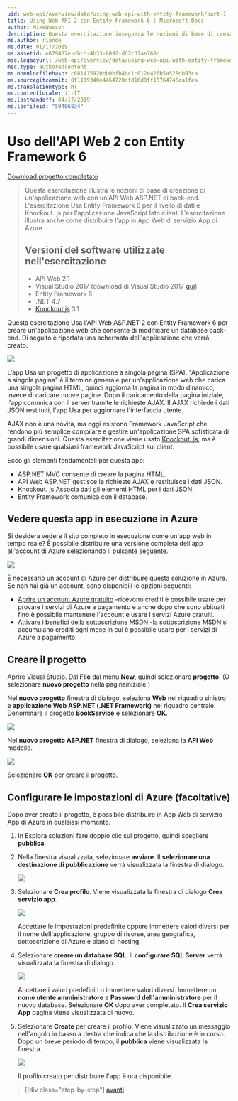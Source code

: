 ```yaml
---
uid: web-api/overview/data/using-web-api-with-entity-framework/part-1
title: Using Web API 2 con Entity Framework 6 | Microsoft Docs
author: MikeWasson
description: Questa esercitazione insegnerà le nozioni di base di creazione di un'applicazione web con un'API Web ASP.NET di back-end. L'esercitazione Usa Entity Framework 6 per il layout dei dati...
ms.author: riande
ms.date: 01/17/2019
ms.assetid: e879487e-dbcd-4b33-b092-d67c37ae768c
msc.legacyurl: /web-api/overview/data/using-web-api-with-entity-framework/part-1
msc.type: authoredcontent
ms.openlocfilehash: c681415920bb0bfb4bc1c012e42fb5a528db93ca
ms.sourcegitcommit: 0f1119340e4464720cfd16d0ff15764746ea1fea
ms.translationtype: MT
ms.contentlocale: it-IT
ms.lasthandoff: 04/17/2019
ms.locfileid: "59406834"
---
```

# <a name="using-web-api-2-with-entity-framework-6"></a>Uso dell'API Web 2 con Entity Framework 6


[Download progetto completato](https://github.com/MikeWasson/BookService)

> Questa esercitazione illustra le nozioni di base di creazione di un'applicazione web con un'API Web ASP.NET di back-end. L'esercitazione Usa Entity Framework 6 per il livello di dati e Knockout. js per l'applicazione JavaScript lato client. L'esercitazione illustra anche come distribuire l'app in App Web di servizio App di Azure.
>
> ## <a name="software-versions-used-in-the-tutorial"></a>Versioni del software utilizzate nell'esercitazione
>
> - API Web 2.1
> - Visual Studio 2017 (download di Visual Studio 2017 [qui](https://visualstudio.microsoft.com/downloads/?utm_medium=microsoft&utm_source=docs.microsoft.com&utm_campaign=button+cta&utm_content=download+vs2017))
> - Entity Framework 6
> - .NET 4.7
> - [Knockout.js](http://knockoutjs.com/) 3.1

Questa esercitazione Usa l'API Web ASP.NET 2 con Entity Framework 6 per creare un'applicazione web che consente di modificare un database back-end. Di seguito è riportata una schermata dell'applicazione che verrà creato.

[![](part-1/_static/image2.png)](part-1/_static/image1.png)

L'app Usa un progetto di applicazione a singola pagina (SPA). "Applicazione a singola pagina" è il termine generale per un'applicazione web che carica una singola pagina HTML, quindi aggiorna la pagina in modo dinamico, invece di caricare nuove pagine. Dopo il caricamento della pagina iniziale, l'app comunica con il server tramite le richieste AJAX. Il AJAX richiede i dati JSON restituiti, l'app Usa per aggiornare l'interfaccia utente.

AJAX non è una novità, ma oggi esistono Framework JavaScript che rendono più semplice compilare e gestire un'applicazione SPA sofisticata di grandi dimensioni. Questa esercitazione viene usato [Knockout. js](http://knockoutjs.com/), ma è possibile usare qualsiasi framework JavaScript sul client.

Ecco gli elementi fondamentali per questa app:

- ASP.NET MVC consente di creare la pagina HTML.
- API Web ASP.NET gestisce le richieste AJAX e restituisce i dati JSON.
- Knockout. js Associa dati gli elementi HTML per i dati JSON.
- Entity Framework comunica con il database.

## <a name="see-this-app-running-on-azure"></a>Vedere questa app in esecuzione in Azure

Si desidera vedere il sito completo in esecuzione come un'app web in tempo reale? È possibile distribuire una versione completa dell'app all'account di Azure selezionando il pulsante seguente.

[![](http://azuredeploy.net/deploybutton.png)](https://azuredeploy.net/?WT.mc_id=deploy_azure_aspnet&repository=https://github.com/tfitzmac/BookService)

È necessario un account di Azure per distribuire questa soluzione in Azure. Se non hai già un account, sono disponibili le opzioni seguenti:

- [Aprire un account Azure gratuito](https://azure.microsoft.com/pricing/free-trial/?WT.mc_id=A443DD604) -ricevono crediti è possibile usare per provare i servizi di Azure a pagamento e anche dopo che sono abituati fino è possibile mantenere l'account e usare i servizi Azure gratuiti.
- [Attivare i benefici della sottoscrizione MSDN](https://azure.microsoft.com/pricing/member-offers/msdn-benefits-details/?WT.mc_id=A443DD604) -la sottoscrizione MSDN si accumulano crediti ogni mese in cui è possibile usare per i servizi di Azure a pagamento.

## <a name="create-the-project"></a>Creare il progetto

Aprire Visual Studio. Dal **File** dal menu **New**, quindi selezionare **progetto**. (O selezionare **nuovo progetto** nella paginainiziale.)

Nel **nuovo progetto** finestra di dialogo, seleziona **Web** nel riquadro sinistro e **applicazione Web ASP.NET (.NET Framework)** nel riquadro centrale. Denominare il progetto **BookService** e selezionare **OK**.

[![](part-1/_static/image11.png)](part-1/_static/image11.png)

Nel **nuovo progetto ASP.NET** finestra di dialogo, seleziona la **API Web** modello.

[![](part-1/_static/image12.png)](part-1/_static/image12.png)


Selezionare **OK** per creare il progetto.

## <a name="configure-azure-settings-optional"></a>Configurare le impostazioni di Azure (facoltative)

Dopo aver creato il progetto, è possibile distribuire in App Web di servizio App di Azure in qualsiasi momento. 

1. In Esplora soluzioni fare doppio clic sul progetto, quindi scegliere **pubblica**.

2. Nella finestra visualizzata, selezionare **avviare**. Il **selezionare una destinazione di pubblicazione** verrà visualizzata la finestra di dialogo.

   [![](part-1/_static/image14.png)](part-1/_static/image14.png)

3. Selezionare **Crea profilo**. Viene visualizzata la finestra di dialogo **Crea servizio app**.

   [![](part-1/_static/image15.png)](part-1/_static/image15.png)

   Accettare le impostazioni predefinite oppure immettere valori diversi per il nome dell'applicazione, gruppo di risorse, area geografica, sottoscrizione di Azure e piano di hosting. 

4. Selezionare **creare un database SQL**. Il **configurare SQL Server** verrà visualizzata la finestra di dialogo. 

   [![](part-1/_static/image16.png)](part-1/_static/image16.png)

   Accettare i valori predefiniti o immettere valori diversi. Immettere un **nome utente amministratore** e **Password dell'amministratore** per il nuovo database. Selezionare **OK** dopo aver completato. Il **Crea servizio App** pagina viene visualizzata di nuovo.

5. Selezionare **Create** per creare il profilo. Viene visualizzato un messaggio nell'angolo in basso a destra che indica che la distribuzione è in corso. Dopo un breve periodo di tempo, il **pubblica** viene visualizzata la finestra.

    [![](part-1/_static/image17.png)](part-1/_static/image17.png)
   
    Il profilo creato per distribuire l'app è ora disponibile. 


> [!div class="step-by-step"]
> [avanti](part-2.md)
